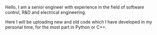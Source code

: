 Hello, I am a senior engineer with experience in the field of software control, R&D and electrical engineering.

Here I will be uploading new and old code which I have developed in my personal time, for the most part in Python or C++. 

<!--
**bott-j/bott-j** is a ✨ _special_ ✨ repository because its `README.md` (this file) appears on your GitHub profile.

Here are some ideas to get you started:

- 🔭 I’m currently working on ...
- 🌱 I’m currently learning ...
- 👯 I’m looking to collaborate on ...
- 🤔 I’m looking for help with ...
- 💬 Ask me about ...
- 📫 How to reach me: ...
- 😄 Pronouns: ...
- ⚡ Fun fact: ...
-->
